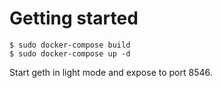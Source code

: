 # Getting started


```
$ sudo docker-compose build
$ sudo docker-compose up -d
```

Start geth in light mode and expose to port 8546.